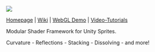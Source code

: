 ![](https://github.com/rubit0/NextGenSprites/blob/master/src/Assets/NextGenSprites/Utils/Editor/Icons/top_banner.png)

[Homepage](https://rubit0.github.io/NextGenSprites/) | [Wiki](https://github.com/rubit0/NextGenSprites/wiki) | [WebGL Demo](https://rubit0.github.io/NextGenSpritesDemo/) | [Video-Tutorials](https://youtu.be/bImZ1AxPobM)

Modular Shader Framework for Unity Sprites.

Curvature - Reflections - Stacking - Dissolving - and more!
